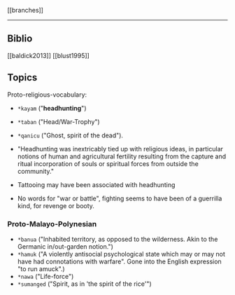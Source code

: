[[branches]]

---

## Biblio
[[baldick2013]]
[[blust1995]]

## Topics
Proto-religious-vocabulary:
- `*kayam` ("**headhunting**")
- `*taban` ("Head/War-Trophy")
- `*qanicu` ("Ghost, spirit of the dead").

- "Headhunting was inextricably tied up with religious ideas, in particular notions of human and agricultural fertility resulting from the capture and ritual incorporation of souls or spiritual forces from outside the community."
- Tattooing may have been associated with headhunting
- No words for "war or battle", fighting seems to have been of a guerrilla kind, for revenge or booty.
 
### Proto-Malayo-Polynesian
- `*banua` ("Inhabited territory, as opposed to the wilderness. Akin to the Germanic in/out-garden notion.")
- `*hamuk` ("A violently antisocial psychological state which may or may not have had connotations with warfare". Gone into the English expression "to run amuck".)
- `*nawa` ("Life-force")
- `*sumanged` ("Spirit, as in 'the spirit of the rice'")